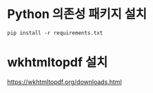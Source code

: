 # Python 의존성 패키지 설치
```
pip install -r requirements.txt
```
# wkhtmltopdf 설치
https://wkhtmltopdf.org/downloads.html
